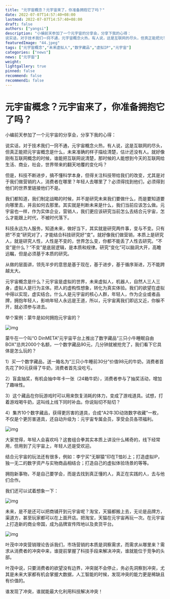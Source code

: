 ```yaml
---
title: "元宇宙概念？元宇宙来了，你准备拥抱它了吗？"
date: 2022-07-07T14:57:40+08:00
lastmod: 2022-07-07T14:57:40+08:00
draft: false
authors: ["yangsi"]
description: "小编前天参加了一个元宇宙的分享会，分享下我的心得：
说实话，对于技术我们一窍不通，元宇宙概念火热，有人说，这是互联网的尽头，但真正能把元宇宙概念是什么，未来准确的样子描绘清楚，估计还没有人。就好像刚有互联网概念的时候，谁能把互联网说清楚，那时候的人能想到今天的互联网给生活、商业，社会，世界带来的翻天地覆的变化吗？"
featuredImage: "44.jpeg"
tags: ["元宇宙概念","未来虚拟人","数字藏品","虚拟IP","元宇宙"]
categories: ["news"]
news: ["元宇宙"]
weight: 
lightgallery: true
pinned: false
recommend: false
recommend1: false
---
```


# 元宇宙概念？元宇宙来了，你准备拥抱它了吗？

小编前天参加了一个元宇宙的分享会，分享下我的心得：

说实话，对于技术我们一窍不通，元宇宙概念火热，有人说，这是互联网的尽头，但真正能把元宇宙概念是什么，未来准确的样子描绘清楚，估计还没有人。就好像刚有互联网概念的时候，谁能把互联网说清楚，那时候的人能想到今天的互联网给生活、商业，社会，世界带来的翻天地覆的变化吗？

但是，科技不断进步，搞不懂科学本身，但得关注科技带给我们的改变，尤其是对于我们做营销的人，消费者在哪里？年轻人去哪里了？必须得找到他们，必须得到他们的世界里链接他们不是。

我们都知道，我们制定战略的时候，并不是研究未来我们要做什么，而是要知道要向哪里去，并且如何去那里。其实就是判断未来是什么，我们当前应该怎么做。元宇宙也一样，作为实体企业，营销人，我们更应该研究当前怎么去结合元宇宙，怎么才能跟上时代，不被时代落下。

科技永远为人服务，知道未来，做好当下，其实就是研究两件事，变与不变。只有把“不变”研究对了，才能结合科技研究好“变”。就好像我们做营销，本质上是研究人，就是研究人性，人性是不变的，世界怎么变，你都不能丢了人性去研究。“不变”是什么？“不变”是底层逻辑，是本质和规律。研究“变化”可以脑洞大开，高瞻远瞩，但是必须基于本质的研究。

从做的层面讲，领先半步的意思是基于现在，基于进步，基于循序渐进，万不能跨越太大。

元宇宙概念是什么？元宇宙是虚拟的世界，未来虚拟人，机器人，自然人三人三身，虚拟人是行为主体。把人的虚构性想象，转化为真实体验。我们的欲望在虚拟中得以实现，虚实结合。什么人是元宇宙的核心人群，年轻人，作为企业或者品牌，拥抱年轻人，影响年轻人永远是王道，所以，元宇宙离我们即远又近，你躲不开，就必须参与进去。

举个案例：蒙牛是如何拥抱元宇宙的？

![img](https://p3.itc.cn/images01/20220620/1c9541c29e53449a8c7e630555708601.jpeg)

蒙牛在一个叫“O DinMETA”元宇宙平台上推出了数字藏品“三只小牛睡眠自由BOX”总共2000个名额，一个数字藏品90元，几分钟就被抢完了，我们看下它具体是怎么玩的？

1）买一个数字藏品，送一箱名为“三只小牛睡前30分”价值98元的牛奶，消费者首先花了90元获得了牛奶，消费者首先没吃亏。

2）盲盒抽奖，有机会抽中年卡一张（24箱牛奶），消费者参与了抽奖活动，增加了趣味性。

3）这个藏品在你玩游戏时可以用来恢复消耗的体力，变成了游戏道具。试想，打着游戏喝牛奶，这叫线上线下同时补血。你说贴切不贴切？

4）集齐10个数字藏品，获得更厉害的道具，合成“A2牛3D动效数字收藏”一枚，不仅是个更厉害道具，还自动升级为：元宇宙专属会员，享受会员各项福利。

![img](https://p5.itc.cn/images01/20220620/07fdb2296ef44d7587de2cfee10244fc.jpeg)

大家觉得，年轻人会喜欢吗？这套组合拳其实本质上讲没什么稀奇的，线下经常用，但用到了元宇宙上，年轻人还是受欢迎。

结合元宇宙的玩法还有很多，例如：李宁买“无聊猿”印在T恤衫上；打造虚拟IP，独一无二的数字资产与实物商品相结合；打造自己的虚拟体验场景的等等。

拥抱新事物，不是自己要学会，而是去找到真正懂的人，真正在实践的人，去与他们合作。

我们还可以试着想象一下：

![img](https://p5.itc.cn/images01/20220620/a66022ce510d4ac7923dccc2bfb9290e.jpeg)

未来，是不是还可以把商铺开到元宇宙呢？淘宝，天猫都搬上去，无论是品牌方，渠道方，甚至玩家都可以在上面开店。把淘宝，天猫在元宇宙再玩一次。在元宇宙上打造新的商业帝国，成为品牌宣传阵地以及卖货平台。

![img](https://p1.itc.cn/images01/20220620/4454fb175cf347fdacb8f53a5dbaa1e6.jpeg)

叶茂中冲突营销理论告诉我们，市场营销的本质是洞察需求，而需求从哪里来？需求从消费者的冲突中来，谁提前掌握了科技手段来解决冲突，谁就能位于竞争的头部。

叶茂中说，只要消费者的欲望没有边界，冲突就不会停止，务必先洞察到冲突，尤其是未来大家都有机会掌握大数据，人工智能的时候，发现冲突的能力更是稀缺且有价值的。

谁发现了冲突，谁就能最大化利用科技解决冲突！